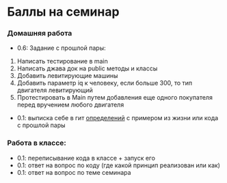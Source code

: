 # Баллы на семинар
### Домашняя работа
* 0.6: Задание с прошлой пары:
1. Написать тестирование в main
2. Написать джава док на public методы и классы 
3. Добавить левитирующие машины 
4. Добавить параметр iq к человеку, если больше 300, то тип двигателя левитирующий 
5. Протестировать в Main путем добавления еще одного покупателя перед вручением любого двигателя
* 0.1: выписка себе в гит [определений](./DEFINITIONS.md) с примером из жизни или кода с прошлой пары
### Работа в классе:
* 0.1: переписывание кода в классе + запуск его 
* 0.1: ответ на вопрос по коду (где какой принцип реализован или как) 
* 0.1: ответ на вопрос по теме семинара